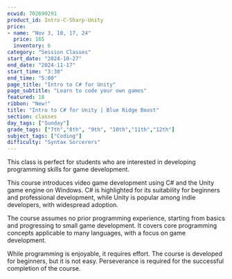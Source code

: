 ```yaml
---
ecwid: 702699291
product_id: Intro-C-Sharp-Unity
price:
- name: "Nov 3, 10, 17, 24"
  price: 165
  inventory: 6
category: "Session Classes"
start_date: "2024-10-27"
end_date: "2024-11-17"
start_time: "3:30"
end_time: "5:00"
page_title: "Intro to C# for Unity"
page_subtitle: "Learn to code your own games"
featured: 18
ribbon: "New!"
title: "Intro to C# for Unity | Blue Ridge Boost"
section: classes
day_tags: ["Sunday"]
grade_tags: ["7th","8th", "9th", "10th","11th","12th"]
subject_tags: ["Coding"]
difficulty: "Syntax Sorcerers"
---
```

<p>This class is perfect for students who are interested in developing programming skills for game development.
</p>

This course introduces video game development using C# and the Unity game engine on Windows. C# is highlighted for its suitability for beginners and professional development, while Unity is popular among indie developers, with widespread adoption.

The course assumes no prior programming experience, starting from basics and progressing to small game development. It covers core programming concepts applicable to many languages, with a focus on game development.

While programming is enjoyable, it requires effort. The course is developed for beginners, but it is not easy. Perseverance is required for the successful completion of the course. 
